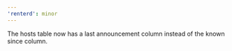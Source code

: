 ```yaml
---
'renterd': minor
---
```


The hosts table now has a last announcement column instead of the known since column.
